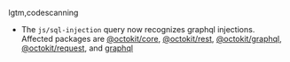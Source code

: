lgtm,codescanning
* The `js/sql-injection` query now recognizes graphql injections. 
  Affected packages are
    [@octokit/core](https://npmjs.com/package/@octokit/core),
    [@octokit/rest](https://npmjs.com/package/@octokit/rest),
    [@octokit/graphql](https://npmjs.com/package/@octokit/graphql),
    [@octokit/request](https://npmjs.com/package/@octokit/request), and
    [graphql](https://npmjs.com/package/graphql)